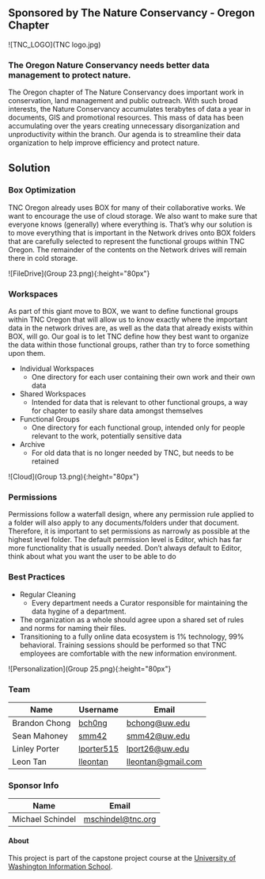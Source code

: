 

## Sponsored by The Nature Conservancy - Oregon Chapter
![TNC_LOGO](TNC logo.jpg)

###	The Oregon Nature Conservancy needs better data management to protect nature.

The Oregon chapter of The Nature Conservancy does important work in conservation, land management and public outreach. With such broad interests, the Nature Conservancy accumulates terabytes of data a year in documents, GIS and promotional resources. This mass of data has been accumulating over the years creating unnecessary disorganization and unproductivity within the branch. Our agenda is to streamline their data organization to help improve efficiency and protect nature.

## Solution

### Box Optimization

TNC Oregon already uses BOX for many of their collaborative works. We want to encourage the use of cloud storage.  We also want to make sure that everyone knows (generally) where everything is.  That’s why our solution is to move everything that is important in the Network drives onto BOX folders that are carefully selected to represent the functional groups within TNC Oregon. The remainder of the contents on the Network drives will remain there in cold storage.

![FileDrive](Group 23.png){:height="80px"}


### Workspaces
As part of this giant move to BOX, we want to define functional groups within TNC Oregon that will allow us to know exactly where the important data in the network drives are, as well as the data that already exists within BOX, will go.  Our goal is to let TNC define how they best want to organize the data within those functional groups, rather than try to force something upon them.

* Individual Workspaces
  * One directory for each user containing their own work and their own data
* Shared Workspaces
  * Intended for data that is relevant to other functional groups, a way for chapter to easily share data amongst themselves
* Functional Groups
  * One directory for each functional group, intended only for people relevant to the work, potentially sensitive data
* Archive
  * For old data that is no longer needed by TNC, but needs to be retained

![Cloud](Group 13.png){:height="80px"}

### Permissions
Permissions follow a waterfall design, where any permission rule applied to a folder will also apply to any documents/folders under that document.  Therefore, it is important to set permissions as narrowly as possible at the highest level folder.
The default permission level is Editor, which has far more functionality that is usually needed.  Don’t always default to Editor, think about what you want the user to be able to do

### Best Practices

* Regular Cleaning
  * Every department needs a Curator responsible for maintaining the data hygine of a department.
* The organization as a whole should agree upon a shared set of rules and norms for naming their files.
* Transitioning to a fully online data ecosystem is 1% technology, 99% behavioral. Training sessions should be performed so that TNC employees are comfortable with the new information environment.

![Personalization](Group 25.png){:height="80px"}



### Team

Name | Username | Email
-----|----------|------
Brandon Chong | [bch0ng](https://www.github.com/bch0ng) | [bchong@uw.edu](mailto:bchong@uw.edu)
Sean Mahoney |[smm42](https://www.github.com/smm42) | [smm42@uw.edu](mailto:smm42@uw.edu)
Linley Porter |[lporter515](https://www.github.com/lporter515) | [lport26@uw.edu](mailto:lport26@uw.edu)
Leon Tan | [lleontan](https://www.github.com/lleontan) | [lleontan@gmail.com](mailto:lleontan@gmail.com)

### Sponsor Info

Name  | Email
-----|------
Michael Schindel | [mschindel@tnc.org ](mailto:mschindel@tnc.org )

#### About

This project is part of the capstone project course at the [University of Washington Information School](https://ischool.uw.edu/capstone).
